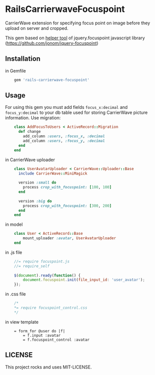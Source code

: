 # RailsCarrierwaveFocuspoint

CarrierWave extension for specifying focus point on image before they upload on server and cropped.

This gem based on [helper tool](http://jonom.github.io/jquery-focuspoint/demos/helper/index.html) of jquery.focuspoint javascript library (https://github.com/jonom/jquery-focuspoint)

## Installation

in Gemfile

```Ruby
    gem 'rails-carrierwave-focuspoint'
```

## Usage

For using this gem you must add fields `focus_x:decimal` and `focus_y:decimal` to your db table used for storing CarrierWave picture information. Use migration:

```Ruby
    class AddFocusToUsers < ActiveRecord::Migration
      def change
        add_column :users, :focus_x, :decimal
        add_column :users, :focus_y, :decimal
      end
    end
```

in CarrierWave uploader

```Ruby
    class UserAvatarUploader < CarrierWave::Uploader::Base
      include CarrierWave::MiniMagick
      
      version :small do
        process crop_with_focuspoint: [100, 100]
      end
      
      version :big do
        process crop_with_focuspoint: [300, 200]
      end
    end
```

in model

```Ruby
    class User < ActiveRecord::Base
        mount_uploader :avatar, UserAvatarUploader
    end
```

in .js file

```js
    //= require focuspoint.js
    //= require_self
    
    $(document).ready(function() {
        document.focuspoint.init(file_input_id: 'user_avatar');
    });
```

in .css file

```css
    /*
    *= require focuspoint_control.css
    */
```

in view template

```haml
    = form_for @user do |f|
        = f.input :avatar
        = f.focuspoint_control :avatar
```

## LICENSE

This project rocks and uses MIT-LICENSE.
